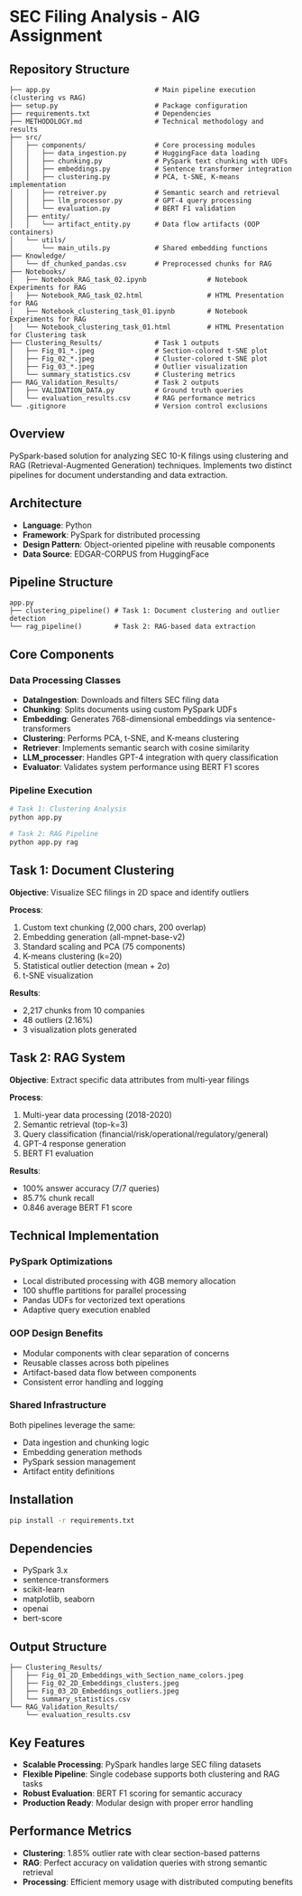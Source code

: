 # SEC Filing Analysis - AIG Assignment

## Repository Structure
```
├── app.py                          # Main pipeline execution (clustering vs RAG)
├── setup.py                        # Package configuration
├── requirements.txt                # Dependencies
├── METHODOLOGY.md                  # Technical methodology and results
├── src/
│   ├── components/                 # Core processing modules
│   │   ├── data_ingestion.py       # HuggingFace data loading
│   │   ├── chunking.py             # PySpark text chunking with UDFs
│   │   ├── embeddings.py           # Sentence transformer integration
│   │   ├── clustering.py           # PCA, t-SNE, K-means implementation
│   │   ├── retreiver.py            # Semantic search and retrieval
│   │   ├── llm_processor.py        # GPT-4 query processing
│   │   └── evaluation.py           # BERT F1 validation
│   ├── entity/
│   │   └── artifact_entity.py      # Data flow artifacts (OOP containers)
│   └── utils/
│       └── main_utils.py           # Shared embedding functions
├── Knowledge/
│   └── df_chunked_pandas.csv       # Preprocessed chunks for RAG
├── Notebooks/
│   ├── Notebook_RAG_task_02.ipynb               # Notebook Experiments for RAG
│   ├── Notebook_RAG_task_02.html                # HTML Presentation for RAG
│   ├── Notebook_clustering_task_01.ipynb        # Notebook Experiments for RAG
│   └── Notebook_clustering_task_01.html         # HTML Presentation for Clustering task
├── Clustering_Results/             # Task 1 outputs
│   ├── Fig_01_*.jpeg               # Section-colored t-SNE plot
│   ├── Fig_02_*.jpeg               # Cluster-colored t-SNE plot
│   ├── Fig_03_*.jpeg               # Outlier visualization
│   └── summary_statistics.csv      # Clustering metrics
├── RAG_Validation_Results/         # Task 2 outputs
│   ├── VALIDATION_DATA.py          # Ground truth queries
│   └── evaluation_results.csv      # RAG performance metrics
└── .gitignore                      # Version control exclusions
```

## Overview
PySpark-based solution for analyzing SEC 10-K filings using clustering and RAG (Retrieval-Augmented Generation) techniques. Implements two distinct pipelines for document understanding and data extraction.

## Architecture
- **Language**: Python
- **Framework**: PySpark for distributed processing
- **Design Pattern**: Object-oriented pipeline with reusable components
- **Data Source**: EDGAR-CORPUS from HuggingFace

## Pipeline Structure
```
app.py
├── clustering_pipeline() # Task 1: Document clustering and outlier detection
└── rag_pipeline()        # Task 2: RAG-based data extraction
```

## Core Components

### Data Processing Classes
- **DataIngestion**: Downloads and filters SEC filing data
- **Chunking**: Splits documents using custom PySpark UDFs
- **Embedding**: Generates 768-dimensional embeddings via sentence-transformers
- **Clustering**: Performs PCA, t-SNE, and K-means clustering
- **Retriever**: Implements semantic search with cosine similarity
- **LLM_processer**: Handles GPT-4 integration with query classification
- **Evaluator**: Validates system performance using BERT F1 scores

### Pipeline Execution
```bash
# Task 1: Clustering Analysis
python app.py

# Task 2: RAG Pipeline
python app.py rag
```

## Task 1: Document Clustering
**Objective**: Visualize SEC filings in 2D space and identify outliers

**Process**:
1. Custom text chunking (2,000 chars, 200 overlap)
2. Embedding generation (all-mpnet-base-v2)
3. Standard scaling and PCA (75 components)
4. K-means clustering (k=20)
5. Statistical outlier detection (mean + 2σ)
6. t-SNE visualization

**Results**:
- 2,217 chunks from 10 companies
- 48 outliers (2.16%)
- 3 visualization plots generated

## Task 2: RAG System
**Objective**: Extract specific data attributes from multi-year filings

**Process**:
1. Multi-year data processing (2018-2020)
2. Semantic retrieval (top-k=3)
3. Query classification (financial/risk/operational/regulatory/general)
4. GPT-4 response generation
5. BERT F1 evaluation

**Results**:
- 100% answer accuracy (7/7 queries)
- 85.7% chunk recall
- 0.846 average BERT F1 score

## Technical Implementation

### PySpark Optimizations
- Local distributed processing with 4GB memory allocation
- 100 shuffle partitions for parallel processing
- Pandas UDFs for vectorized text operations
- Adaptive query execution enabled

### OOP Design Benefits
- Modular components with clear separation of concerns
- Reusable classes across both pipelines
- Artifact-based data flow between components
- Consistent error handling and logging

### Shared Infrastructure
Both pipelines leverage the same:
- Data ingestion and chunking logic
- Embedding generation methods
- PySpark session management
- Artifact entity definitions

## Installation
```bash
pip install -r requirements.txt
```

## Dependencies
- PySpark 3.x
- sentence-transformers
- scikit-learn
- matplotlib, seaborn
- openai
- bert-score

## Output Structure
```
├── Clustering_Results/
│   ├── Fig_01_2D_Embeddings_with_Section_name_colors.jpeg
│   ├── Fig_02_2D_Embeddings_clusters.jpeg
│   ├── Fig_03_2D_Embeddings_outliers.jpeg
│   └── summary_statistics.csv
└── RAG_Validation_Results/
    └── evaluation_results.csv
```

## Key Features
- **Scalable Processing**: PySpark handles large SEC filing datasets
- **Flexible Pipeline**: Single codebase supports both clustering and RAG tasks
- **Robust Evaluation**: BERT F1 scoring for semantic accuracy
- **Production Ready**: Modular design with proper error handling

## Performance Metrics
- **Clustering**: 1.85% outlier rate with clear section-based patterns
- **RAG**: Perfect accuracy on validation queries with strong semantic retrieval
- **Processing**: Efficient memory usage with distributed computing benefits